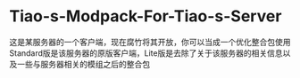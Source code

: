 # Tiao-s-Modpack-For-Tiao-s-Server
这是某服务器的一个客户端，现在腐竹将其开放，你可以当成一个优化整合包使用
Standard版是该服务器的原版客户端，Lite版是去除了关于该服务器的相关信息以及一些与服务器相关的模组之后的整合包
